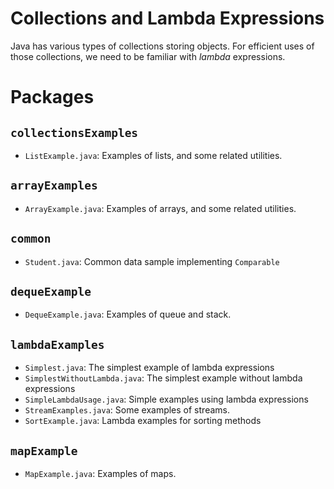 # Collections and Lambda Expressions
Java has various types of collections storing objects.
For efficient uses of those collections, we need to be familiar with *lambda* expressions.
# Packages
## `collectionsExamples`
- `ListExample.java`: Examples of lists, and some related utilities.
## `arrayExamples`
- `ArrayExample.java`: Examples of arrays, and some related utilities.
## `common`
- `Student.java`:  Common data sample implementing `Comparable`
## `dequeExample`
- `DequeExample.java`: Examples of queue and stack.
## `lambdaExamples`
- `Simplest.java`: The simplest example of lambda expressions
- `SimplestWithoutLambda.java`: The simplest example without lambda expressions
- `SimpleLambdaUsage.java`: Simple examples using lambda expressions
- `StreamExamples.java`:  Some examples of streams.
- `SortExample.java`:  Lambda examples for sorting methods
## `mapExample`
- `MapExample.java`:  Examples of maps.